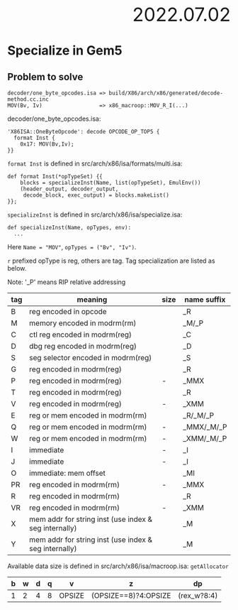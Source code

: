 <div style="text-align:right; font-size:3em;">2022.07.02</div>

# Specialize in Gem5

## Problem to solve

```
decoder/one_byte_opcodes.isa => build/X86/arch/x86/generated/decode-method.cc.inc
MOV(Bv, Iv)                  => x86_macroop::MOV_R_I(...)
```

decoder/one_byte_opcodes.isa:

```isa
'X86ISA::OneByteOpcode': decode OPCODE_OP_TOP5 {
  format Inst {
    0x17: MOV(Bv,Iv);
}}
```

`format Inst` is defined in src/arch/x86/isa/formats/multi.isa:

```isa
def format Inst(*opTypeSet) {{
    blocks = specializeInst(Name, list(opTypeSet), EmulEnv())
    (header_output, decoder_output,
     decode_block, exec_output) = blocks.makeList()
}};
```

`specializeInst` is defined in src/arch/x86/isa/specialize.isa:

```isa
def specializeInst(Name, opTypes, env):
  ...
```

Here `Name = "MOV"`, `opTypes = ("Bv", "Iv")`.

`r` prefixed opType is reg, others are tag.
Tag specialization are listed as below.

Note: '_P' means RIP relative addressing

| tag | meaning                                               | size | name suffix |
|-----|-------------------------------------------------------|------|-------------|
| B   | reg encoded in opcode                                 |      | _R          |
| M   | memory encoded in modrm(rm)                           |      | _M/_P       |
| C   | ctl reg encoded in modrm(reg)                         |      | _C          |
| D   | dbg reg encoded in modrm(reg)                         |      | _D          |
| S   | seg selector encoded in modrm(reg)                    |      | _S          |
| G   | reg encoded in modrm(reg)                             |      | _R          |
| P   | reg encoded in modrm(reg)                             | -    | _MMX        |
| T   | reg encoded in modrm(reg)                             |      | _R          |
| V   | reg encoded in modrm(reg)                             | -    | _XMM        |
| E   | reg or mem encoded in modrm(rm)                       |      | _R/_M/_P    |
| Q   | reg or mem encoded in modrm(rm)                       | -    | _MMX/_M/_P  |
| W   | reg or mem encoded in modrm(rm)                       | -    | _XMM/_M/_P  |
| I   | immediate                                             | -    | _I          |
| J   | immediate                                             | -    | _I          |
| O   | immediate: mem offset                                 |      | _MI         |
| PR  | reg encoded in modrm(rm)                              | -    | _MMX        |
| R   | reg encoded in modrm(rm)                              |      | _R          |
| VR  | reg encoded in modrm(rm)                              | -    | _XMM        |
| X   | mem addr for string inst (use index & seg internally) |      | _M          |
| Y   | mem addr for string inst (use index & seg internally) |      | _M          |

Available data size is defined in src/arch/x86/isa/macroop.isa: `getAllocator`

| b | w | d | q | v      | z                    | dp          |
|---|---|---|---|--------|----------------------|-------------|
| 1 | 2 | 4 | 8 | OPSIZE | (OPSIZE==8)?4:OPSIZE | (rex_w?8:4) |
